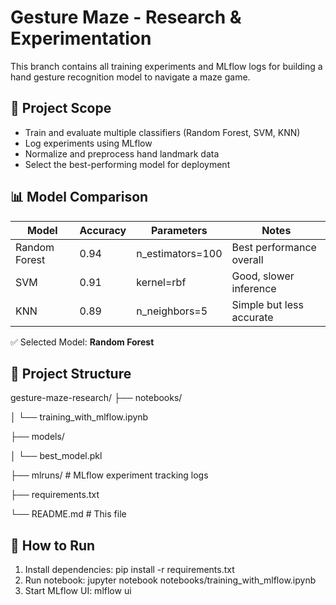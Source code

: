 # Gesture Maze - Research & Experimentation

This branch contains all training experiments and MLflow logs for building a hand gesture recognition model to navigate a maze game.

## 🧪 Project Scope

- Train and evaluate multiple classifiers (Random Forest, SVM, KNN)
- Log experiments using MLflow
- Normalize and preprocess hand landmark data
- Select the best-performing model for deployment

## 📊 Model Comparison

| Model     | Accuracy | Parameters                  | Notes                    |
|-----------|----------|-----------------------------|--------------------------|
| Random Forest | 0.94     | n_estimators=100           | Best performance overall |
| SVM       | 0.91     | kernel=rbf                  | Good, slower inference   |
| KNN       | 0.89     | n_neighbors=5               | Simple but less accurate |

✅ Selected Model: **Random Forest**

## 📁 Project Structure

gesture-maze-research/
├── notebooks/

│ └── training_with_mlflow.ipynb

├── models/

│ └── best_model.pkl

├── mlruns/ # MLflow experiment tracking logs

├── requirements.txt

└── README.md # This file


## 🔧 How to Run

1. Install dependencies:
   pip install -r requirements.txt
2. Run notebook:
   jupyter notebook notebooks/training_with_mlflow.ipynb
3. Start MLflow UI:
   mlflow ui

